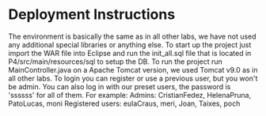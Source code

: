 # Deployment Instructions
The environment is basically the same as in all other labs, we have not used any
additional special libraries or anything else.
To start up the project just import the WAR file into Eclipse and
run the init_all.sql file that is located in P4/src/main/resources/sql to
setup the DB.
To run the project run MainController.java on a Apache Tomcat version, we
used Tomcat v9.0 as in all other labs.
To login you can register or use a previous user, but you won't be admin.
You can also log in with our preset users, the password is 'ssssss' for all
of them. For example:
Admins: CristianFedez, HelenaPruna, PatoLucas, moni
Registered users: eulaCraus, meri, Joan, Taixes, poch 
